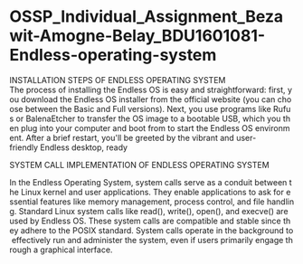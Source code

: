 # OSSP_Individual_Assignment_Bezawit-Amogne-Belay_BDU1601081-Endless-operating-system



INSTALLATION STEPS OF ENDLESS OPERATING SYSTEM
The process of installing the Endless OS is easy and straightforward: first, you download the Endless OS installer from the official website (you can choose between the Basic and Full versions). Next, you use programs like Rufus or BalenaEtcher to transfer the OS image to a bootable USB, which you then plug into your computer and boot from to start the Endless OS environment. After a brief restart, you'll be greeted by the vibrant and user-friendly Endless desktop, ready

SYSTEM CALL IMPLEMENTATION OF ENDLESS OPERATING SYSTEM

In the Endless Operating System, system calls serve as a conduit between the Linux kernel and user applications. They enable applications to ask for essential features like memory management, process control, and file handling. Standard Linux system calls like read(), write(), open(), and execve() are used by Endless OS. These system calls are compatible and stable since they adhere to the POSIX standard. System calls operate in the background to effectively run and administer the system, even if users primarily engage through a graphical interface.
